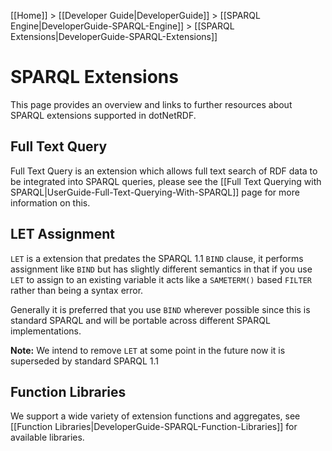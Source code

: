 [[Home]] > [[Developer Guide|DeveloperGuide]] > [[SPARQL Engine|DeveloperGuide-SPARQL-Engine]] > [[SPARQL Extensions|DeveloperGuide-SPARQL-Extensions]]

# SPARQL Extensions

This page provides an overview and links to further resources about SPARQL extensions supported in dotNetRDF.

## Full Text Query

Full Text Query is an extension which allows full text search of RDF data to be integrated into SPARQL queries, please see the [[Full Text Querying with SPARQL|UserGuide-Full-Text-Querying-With-SPARQL]] page for more information on this.

## LET Assignment

`LET` is a extension that predates the SPARQL 1.1 `BIND` clause, it performs assignment like `BIND` but has slightly different semantics in that if you use `LET` to assign to an existing variable it acts like a `SAMETERM()` based `FILTER` rather than being a syntax error.

Generally it is preferred that you use `BIND` wherever possible since this is standard SPARQL and will be portable across different SPARQL implementations.

**Note:** We intend to remove `LET` at some point in the future now it is superseded by standard SPARQL 1.1

## Function Libraries

We support a wide variety of extension functions and aggregates, see [[Function Libraries|DeveloperGuide-SPARQL-Function-Libraries]] for available libraries.